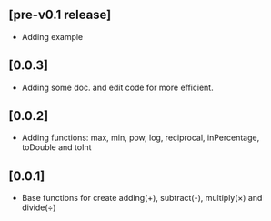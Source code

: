 ## [pre-v0.1 release]
 - Adding example

## [0.0.3]
 - Adding some doc. and edit code for more efficient.

## [0.0.2]
 - Adding functions: max, min, pow, log, reciprocal, inPercentage, toDouble and toInt

## [0.0.1]
 - Base functions for create adding(+), subtract(-), multiply(×) and divide(÷)

